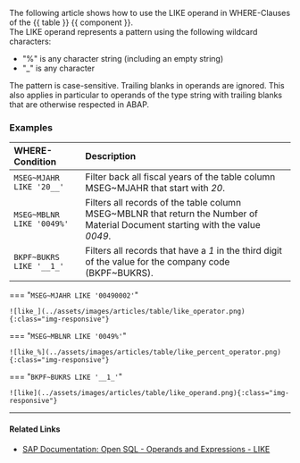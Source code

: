 
The following article shows how to use the LIKE operand in WHERE-Clauses of the {{ table }} {{ component }}.<br>
The LIKE operand represents a pattern using the following wildcard characters:

- "%" is any character string (including an empty string)
- "_" is any character

The pattern is case-sensitive. Trailing blanks in operands are ignored. 
This also applies in particular to operands of the type string with trailing blanks that are otherwise respected in ABAP.

### Examples

|WHERE-Condition|Description|
|:----|:----|
| `MSEG~MJAHR LIKE '20__'`| Filter back all fiscal years of the table column MSEG~MJAHR that start with *20*.|
| `MSEG~MBLNR LIKE '0049%'`|Filters all records of the table column MSEG~MBLNR that return the Number of Material Document starting with the value *0049*.|
| `BKPF~BUKRS LIKE '__1_'` | Filters all records that have a *1* in the third digit of the value for the company code (BKPF~BUKRS).| 

=== "`MSEG~MJAHR LIKE '00490002'`"

	![like_](../assets/images/articles/table/like_operator.png){:class="img-responsive"}

=== "`MSEG~MBLNR LIKE '0049%'`"
  
	![like_%](../assets/images/articles/table/like_percent_operator.png){:class="img-responsive"}

=== "`BKPF~BUKRS LIKE '__1_'`"
  
	![like](../assets/images/articles/table/like_operand.png){:class="img-responsive"}


****
#### Related Links
- [SAP Documentation: Open SQL - Operands and Expressions - LIKE ](https://help.sap.com/doc/abapdocu_752_index_htm/7.52/en-US/abenwhere_logexp_like.htm)